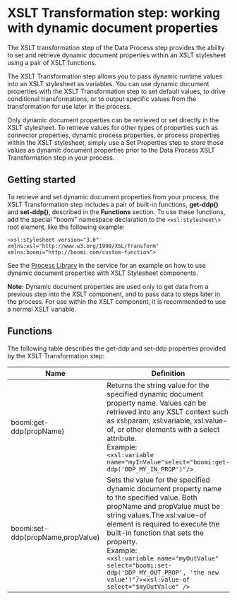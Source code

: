 # XSLT Transformation step: working with dynamic document properties

<head>
  <meta name="guidename" content="Integration"/>
  <meta name="context" content="GUID-4a4a8eac-1be5-4afc-8773-1ba7e739e063"/>
</head>


The XSLT transformation step of the Data Process step provides the ability to set and retrieve dynamic document properties within an XSLT stylesheet using a pair of XSLT functions.

The XSLT Transformation step allows you to pass dynamic runtime values into an XSLT stylesheet as variables. You can use dynamic document properties with the XSLT Transformation step to set default values, to drive conditional transformations, or to output specific values from the transformation for use later in the process.

Only dynamic document properties can be retrieved or set directly in the XSLT stylesheet. To retrieve values for other types of properties such as connector properties, dynamic process properties, or process properties within the XSLT stylesheet, simply use a Set Properties step to store those values as dynamic document properties prior to the Data Process XSLT Transformation step in your process.

## Getting started

To retrieve and set dynamic document properties from your process, the XSLT Transformation step includes a pair of built-in functions, **get-ddp\(\)** and **set-ddp\(\)**, described in the **Functions** section. To use these functions, add the special "boomi" namespace declaration to the `<xsl:stylesheet\>` root element, like the following example:

```
<xsl:stylesheet version="3.0"
xmlns:xsl="http://www.w3.org/1999/XSL/Transform"
xmlns:boomi="http://boomi.com/custom-function">

```

See the [Process Library](https://platform.boomi.com/#build;processLibrary=f9e910c6-453b-426d-ab5a-57316bac5252) in the service for an example on how to use dynamic document properties with XSLT Stylesheet components.

**Note:** Dynamic document properties are used only to get data from a previous step into the XSLT component, and to pass data to steps later in the process. For use within the XSLT component, it is recommended to use a normal XSLT variable.

## Functions

The following table describes the get-ddp and set-ddp properties provided by the XSLT Transformation step:

|Name|Definition|
|---|---|
|boomi:get-ddp\(propName\)|Returns the string value for the specified dynamic document property name. Values can be retrieved into any XSLT context such as xsl:param, xsl:variable, xsl:value-of, or other elements with a select attribute.<br/>Example:<br/> ```<xsl:variable name="myInValue"select="boomi:get-ddp('DDP_MY_IN_PROP')"/>```|
|boomi:set-ddp\(propName,propValue\)|Sets the value for the specified dynamic document property name to the specified value. Both propName and propValue must be string values.The xsl:value-of element is required to execute the built-in function that sets the property.<br/>Example:<br/>```<xsl:variable name="myOutValue" select="boomi:set-ddp('DDP_MY_OUT_PROP', 'the new value')"/><xsl:value-of select="$myOutValue" />```|
